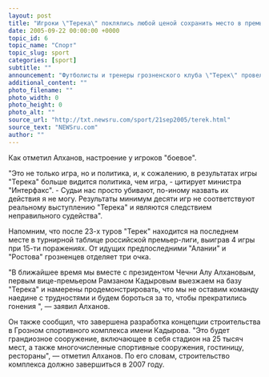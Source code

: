 ```yaml
---
layout: post
title: "Игроки \"Терека\" поклялись любой ценой сохранить место в премьер-лиге"
date: 2005-09-22 00:00:00 +0000
topic_id: 6
topic_name: "Спорт"
topic_slug: sport
categories: [sport]
subtitle: ""
announcement: "Футболисты и тренеры грозненского клуба \"Терек\" провели общее собрание, на котором приняли однозначное решение - не покидать российскую премьер-лигу. Об этом заявил в интервью республиканскому телеканалу министр физической культуры и спорта Чечни Хайдар Алханов, добавив, что игроки \"дали клятву любой ценой сохранить место в премьер-лиге\"."
additional_content: ""
photo_filename: ""
photo_width: 0
photo_height: 0
photo_alt: ""
source_url: "http://txt.newsru.com/sport/21sep2005/terek.html"
source_text: "NEWSru.com"
author: ""
---
```

Как отметил Алханов, настроение у игроков "боевое".

"Это не только игра, но и политика, и, к сожалению, в результатах игры "Терека" больше видится политика, чем игра, - цитирует министра "Интерфакс". - Судьи нас просто убивают, по-иному назвать их действия я не могу. Результаты минимум десяти игр не соответствуют реальному выступлению "Терека" и являются следствием неправильного судейства".

Напомним, что после 23-х туров "Терек" находится на последнем месте в турнирной таблице российской премьер-лиги, выиграв 4 игры при 15-ти поражениях. От идущих предпоследними "Алании" и "Ростова" грозненцев отделяет три очка.

"В ближайшее время мы вместе с президентом Чечни Алу Алхановым, первым вице-премьером Рамзаном Кадыровым выезжаем на базу "Терека" и намерены продемонстрировать, что мы не оставим команду наедине с трудностями и будем бороться за то, чтобы прекратились гонения ", &mdash; заявил Алханов.

Он также сообщил, что завершена разработка концепции строительства в Грозном спортивного комплекса имени Кадырова. "Это будет грандиозное сооружение, включающее в себя стадион на 25 тысяч мест, а также многочисленные спортивные сооружения, гостиницу, рестораны", &mdash; отметил Алханов. По его словам, строительство комплекса должно завершиться в 2007 году.
